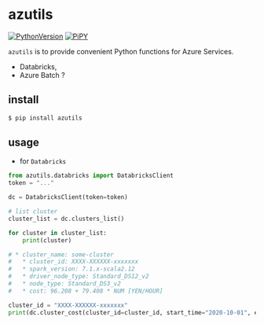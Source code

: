 # azutils

[![PythonVersion](https://img.shields.io/badge/python-3.6|3.7|3.8-blue.svg)](https://www.python.org/downloads/release/python-377/)
[![PiPY](https://img.shields.io/pypi/v/azutils.svg)](https://pypi.org/project/azutils/)


`azutils` is to provide convenient Python functions for Azure Services.

* Databricks,
* Azure Batch ?

## install

```bash
$ pip install azutils
```

## usage

* for `Databricks`

```python
from azutils.databricks import DatabricksClient
token = "..."

dc = DatabricksClient(token=token)

# list cluster
cluster_list = dc.clusters_list()

for cluster in cluster_list:
    print(cluster)

# * cluster_name: some-cluster
#   * cluster_id: XXXX-XXXXXX-xxxxxxx
#   * spark_version: 7.1.x-scala2.12
#   * driver_node_type: Standard_DS12_v2
#   * node_type: Standard_DS3_v2
#   * cost: 96.208 + 79.408 * NUM [YEN/HOUR]

cluster_id = "XXXX-XXXXXX-xxxxxxx"
print(dc.cluster_cost(cluster_id=cluster_id, start_time="2020-10-01", end_time="2020-10-31"))
```